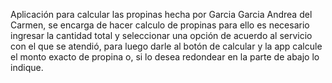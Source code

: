 Aplicación para calcular las propinas hecha por Garcia Garcia Andrea del Carmen, se encarga de hacer calculo de propinas para ello es necesario ingresar la cantidad total y seleccionar una opción de acuerdo al servicio con el que se atendió, para luego darle al botón de calcular y la app calcule el monto exacto de propina o, si lo desea redondear en la parte de abajo lo indique.